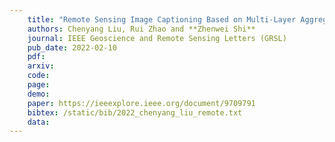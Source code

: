 ```yaml
---
    title: "Remote Sensing Image Captioning Based on Multi-Layer Aggregated Transformer"
    authors: Chenyang Liu, Rui Zhao and **Zhenwei Shi**
    journal: IEEE Geoscience and Remote Sensing Letters (GRSL)
    pub_date: 2022-02-10
    pdf: 
    arxiv: 
    code: 
    page: 
    demo: 
    paper: https://ieeexplore.ieee.org/document/9709791
    bibtex: /static/bib/2022_chenyang_liu_remote.txt
    data:
---
```

    